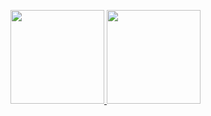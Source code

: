 <p align="left">
<a href="https://github.com/aguswahy13">
  <img height="150em" src="https://github-readme-stats-eight-theta.vercel.app/api?username=aguswahy13&show_icons=true&theme=tokyonight&include_all_commits=true&count_private=true"/>
  <img height="150em" src="https://github-readme-stats-eight-theta.vercel.app/api/top-langs/?username=aguswahy13&layout=compact&langs_count=8&theme=tokyonight"/>
</a>
</p>

<!---
audi1308/audi1308 is a ✨ special ✨ repository because its `README.md` (this file) appears on your GitHub profile.
You can click the Preview link to take a look at your changes.

- 👋 Hi, I’m @audi1308
- 👀 I’m interested in ...
- 🌱 I’m currently learning ...
- 💞️ I’m looking to collaborate on ...
- 📫 How to reach me ...
--->
